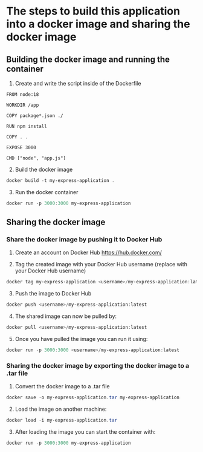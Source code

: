# The steps to build this application into a docker image and sharing the docker image 

## Building the docker image and running the container
1. Create and write the script inside of the Dockerfile
```docker 
FROM node:18

WORKDIR /app

COPY package*.json ./

RUN npm install

COPY . .

EXPOSE 3000

CMD ["node", "app.js"]
```

2. Build the docker image
```powershell
docker build -t my-express-application .
```

3. Run the docker container
```powershell
docker run -p 3000:3000 my-express-application
```

## Sharing the docker image
### Share the docker image by pushing it to Docker Hub
1. Create an account on Docker Hub https://hub.docker.com/

2. Tag the created image with your Docker Hub username (replace <username> with your Docker Hub username)
```powershell
docker tag my-express-application <username>/my-express-application:latest
```

3. Push the image to Docker Hub
```powershell
docker push <username>/my-express-application:latest
``` 

4. The shared image can now be pulled by:
```powershell
docker pull <username>/my-express-application:latest
```

5. Once you have pulled the image you can run it using:
```powershell
docker run -p 3000:3000 <username>/my-express-application:latest
```

### Sharing the docker image by exporting the docker image to a .tar file
1. Convert the docker image to a .tar file
```powershell
docker save -o my-express-application.tar my-express-application
```

2. Load the image on another machine:
```powershell
docker load -i my-express-application.tar
```

3. After loading the image you can start the container with:
```powershell
docker run -p 3000:3000 my-express-application
```